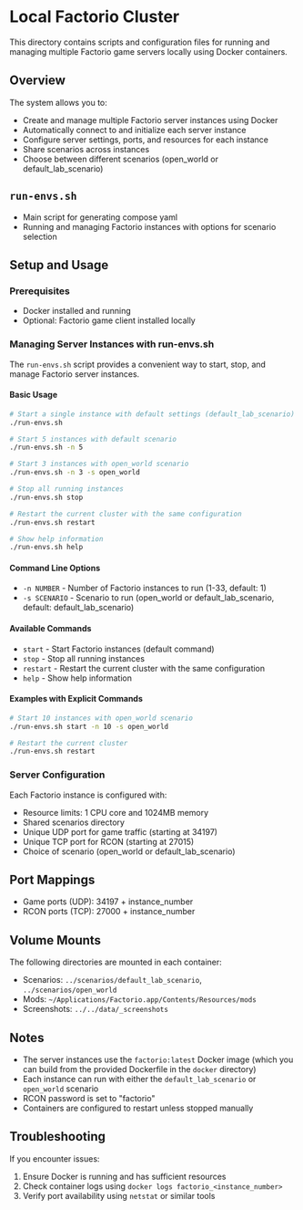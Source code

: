# Local Factorio Cluster

This directory contains scripts and configuration files for running and managing multiple Factorio game servers locally using Docker containers.

## Overview

The system allows you to:

- Create and manage multiple Factorio server instances using Docker
- Automatically connect to and initialize each server instance
- Configure server settings, ports, and resources for each instance
- Share scenarios across instances
- Choose between different scenarios (open_world or default_lab_scenario)

## `run-envs.sh`

 - Main script for generating compose yaml
 - Running and managing Factorio instances with options for scenario selection

## Setup and Usage

### Prerequisites

- Docker installed and running
- Optional: Factorio game client installed locally

### Managing Server Instances with run-envs.sh

The `run-envs.sh` script provides a convenient way to start, stop, and manage Factorio server instances.

#### Basic Usage

```bash
# Start a single instance with default settings (default_lab_scenario)
./run-envs.sh

# Start 5 instances with default scenario
./run-envs.sh -n 5

# Start 3 instances with open_world scenario
./run-envs.sh -n 3 -s open_world

# Stop all running instances
./run-envs.sh stop

# Restart the current cluster with the same configuration
./run-envs.sh restart

# Show help information
./run-envs.sh help
```

#### Command Line Options

- `-n NUMBER` - Number of Factorio instances to run (1-33, default: 1)
- `-s SCENARIO` - Scenario to run (open_world or default_lab_scenario, default: default_lab_scenario)

#### Available Commands

- `start` - Start Factorio instances (default command)
- `stop` - Stop all running instances
- `restart` - Restart the current cluster with the same configuration
- `help` - Show help information

#### Examples with Explicit Commands

```bash
# Start 10 instances with open_world scenario
./run-envs.sh start -n 10 -s open_world

# Restart the current cluster
./run-envs.sh restart
```


### Server Configuration

Each Factorio instance is configured with:

- Resource limits: 1 CPU core and 1024MB memory
- Shared scenarios directory
- Unique UDP port for game traffic (starting at 34197)
- Unique TCP port for RCON (starting at 27015)
- Choice of scenario (open_world or default_lab_scenario)

## Port Mappings

- Game ports (UDP): 34197 + instance_number
- RCON ports (TCP): 27000 + instance_number

## Volume Mounts

The following directories are mounted in each container:

- Scenarios: `../scenarios/default_lab_scenario`, `../scenarios/open_world`
- Mods: `~/Applications/Factorio.app/Contents/Resources/mods`
- Screenshots: `../../data/_screenshots`

## Notes

- The server instances use the `factorio:latest` Docker image (which you can build from the provided Dockerfile in the `docker` directory)
- Each instance can run with either the `default_lab_scenario` or `open_world` scenario
- RCON password is set to "factorio"
- Containers are configured to restart unless stopped manually

## Troubleshooting

If you encounter issues:

1. Ensure Docker is running and has sufficient resources
2. Check container logs using `docker logs factorio_<instance_number>`
3. Verify port availability using `netstat` or similar tools
